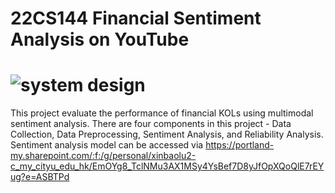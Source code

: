 # 22CS144 Financial Sentiment Analysis on YouTube
# ![system design](https://github.com/ShellyLUXinbao/22CS144_Financial_Sentiment_Analysis_on_YouTube/assets/118608778/d63237b4-3559-45ab-9fde-c2919368a5f0)
This project evaluate the performance of financial KOLs using multimodal sentiment analysis.
There are four components in this project - Data Collection, Data Preprocessing, Sentiment Analysis, and Reliability Analysis.
Sentiment analysis model can be accessed via https://portland-my.sharepoint.com/:f:/g/personal/xinbaolu2-c_my_cityu_edu_hk/EmOYg8_TclNMu3AX1MSy4YsBef7D8yJfOpXQoQlE7rEYug?e=ASBTPd
